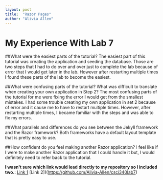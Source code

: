 ```yaml
---
layout: post
title:  "Razor Pages"
author: "Alivia Allen"
---
```


# My Experience With Lab 7

##What were the easiest parts of the tutorial?
The easiest part of this tutorial was creating the application and seeding the database. Those are two steps that I had to do over and over just to complete the lab because of error that I would get later in the lab. However after restarting multiple times I found these parts of the lab to become the easiest.

##What were confusing parts of the tutorial? What was difficult to translate when creating your own application in Step 2?
The most confusing parts of the tutorial for me were fixing the error I would get from the smallest mistakes. I had some trouble creating my own application in set 2 because of error and it cause me to have to restart multiple times. However, after restarting multiple times, I became familiar with the steps and was able to fix my errors.

##What parallels and differences do you see between the Jekyll framework and the Razor framework?
Both frameworks have a default layout template that is pretty easy to use.

##How confident do you feel making another Razor application?
I feel like if I were to make another Razor application that I could handle it but,
I would definitely need to refer back to the tutorial.

**I wasn't sure which link would lead directly to my repository so I included two.**: [Link 1](https://github.com/Alivia-Allen/csci340lab7) [Link 2])(https://github.com/Alivia-Allen/csci340lab7)
